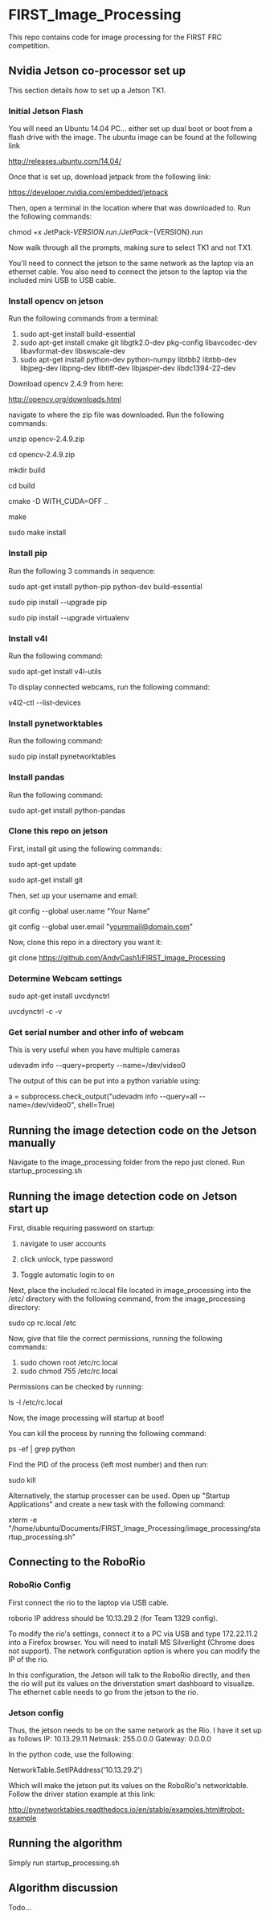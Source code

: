 # FIRST_Image_Processing
This repo contains code for image processing for the FIRST FRC competition. 

## Nvidia Jetson co-processor set up

This section details how to set up a Jetson TK1.

### Initial Jetson Flash

You will need an Ubuntu 14.04 PC... either set up 
dual boot or boot from a flash drive with the image.  The ubuntu image can be found at the following link

http://releases.ubuntu.com/14.04/

Once that is set up, download jetpack from the following link:

https://developer.nvidia.com/embedded/jetpack

Then, open a terminal in the location where that was downloaded to.
Run the following commands:

chmod +x JetPack-${VERSION}.run
./JetPack-${VERSION}.run

Now walk through all the prompts, making sure to select TK1 and not TX1.

You'll need to connect the jetson to the same network as the laptop via an ethernet cable.
You also need to connect the jetson to the laptop via the included mini USB to USB cable.

### Install opencv on jetson

Run the following commands from a terminal:

1. sudo apt-get install build-essential
2. sudo apt-get install cmake git libgtk2.0-dev pkg-config libavcodec-dev libavformat-dev libswscale-dev
3. sudo apt-get install python-dev python-numpy libtbb2 libtbb-dev libjpeg-dev libpng-dev libtiff-dev libjasper-dev libdc1394-22-dev

Download opencv 2.4.9 from here:

http://opencv.org/downloads.html

navigate to where the zip file was downloaded.  Run the following commands:

unzip opencv-2.4.9.zip

cd opencv-2.4.9.zip

mkdir build

cd build

cmake -D WITH_CUDA=OFF ..

make

sudo make install

### Install pip

Run the following 3 commands in sequence:

sudo apt-get install python-pip python-dev build-essential

sudo pip install --upgrade pip

sudo pip install --upgrade virtualenv

### Install v4l

Run the following command:

sudo apt-get install v4l-utils

To display connected webcams, run the following command:

v4l2-ctl --list-devices

### Install pynetworktables

Run the following command:

sudo pip install pynetworktables

### Install pandas

Run the following command:

sudo apt-get install python-pandas

### Clone this repo on jetson

First, install git using the following commands:

sudo apt-get update

sudo apt-get install git

Then, set up your username and email:

git config --global user.name "Your Name"

git config --global user.email "youremail@domain.com"

Now, clone this repo in a directory you want it:

git clone https://github.com/AndyCash1/FIRST_Image_Processing

### Determine Webcam settings

sudo apt-get install uvcdynctrl

uvcdynctrl -c -v

### Get serial number and other info of webcam

This is very useful when you have multiple cameras

udevadm info --query=property --name=/dev/video0

The output of this can be put into a python variable using:

a = subprocess.check_output("udevadm info --query=all --name=/dev/video0", shell=True)

## Running the image detection code on the Jetson manually

Navigate to the image_processing folder from the repo just cloned.
Run startup_processing.sh

## Running the image detection code on Jetson start up

First, disable requiring password on startup:

1. navigate to user accounts

2. click unlock, type password

3. Toggle automatic login to on

Next, place the included rc.local file located in image_processing into 
the /etc/ directory with the following command, from the image_processing directory:

sudo cp rc.local /etc

Now, give that file the correct permissions, running the following commands:

1. sudo chown root /etc/rc.local
2. sudo chmod 755 /etc/rc.local

Permissions can be checked by running:

ls -l /etc/rc.local

Now, the image processing will startup at boot!

You can kill the process by running the following command:

ps -ef | grep python

Find the PID of the process (left most number) and then run:

sudo kill <PID>

Alternatively, the startup processer can be used.  Open up "Startup Applications"
and create a new task with the following command:

xterm -e "/home/ubuntu/Documents/FIRST_Image_Processing/image_processing/startup_processing.sh"

## Connecting to the RoboRio

### RoboRio Config

First connect the rio to the laptop via USB cable.

roborio IP address should be 10.13.29.2 (for Team 1329 config).

To modify the rio's settings, connect it to a PC via USB and type 172.22.11.2 
into a Firefox browser.  You will need to install MS Silverlight (Chrome does not support).
The network configuration option is where you can modify the IP of the rio.

In this configuration, the Jetson will talk to the RoboRio directly, 
and then the rio will put its values on the driverstation smart dashboard to visualize.
The ethernet cable needs to go from the jetson to the rio.

### Jetson config

Thus, the jetson needs to be on the same network as the Rio.  I have it set up as follows
IP: 10.13.29.11
Netmask: 255.0.0.0
Gateway: 0.0.0.0

In the python code, use the following: 

NetworkTable.SetIPAddress('10.13.29.2')

Which will make the jetson put its values on the RoboRio's networktable.
Follow the driver station example at this link:

http://pynetworktables.readthedocs.io/en/stable/examples.html#robot-example

## Running the algorithm

Simply run startup_processing.sh

## Algorithm discussion

Todo...
